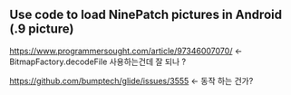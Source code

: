 

## Use code to load NinePatch pictures in Android (.9 picture)

https://www.programmersought.com/article/97346007070/
<- BitmapFactory.decodeFile 사용하는건데 잘 되나 ?


https://github.com/bumptech/glide/issues/3555
<- 동작 하는 건가?



<!--stackedit_data:
eyJoaXN0b3J5IjpbMTI0MTc0Mzk5NV19
-->